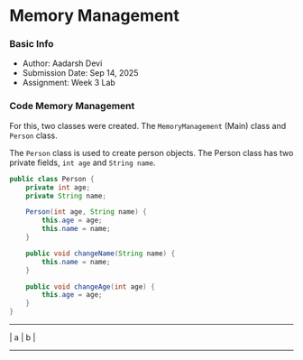 # Memory Management

### Basic Info
- Author: Aadarsh Devi
- Submission Date: Sep 14, 2025
- Assignment: Week 3 Lab

### Code Memory Management

For this, two classes were created. The `MemoryManagement` (Main) class and `Person` class.

The `Person` class is used to create person objects. The Person class has two private fields, `int age`
and `String name`.

```java
public class Person {
    private int age;
    private String name;

    Person(int age, String name) {
        this.age = age;
        this.name = name;
    }

    public void changeName(String name) {
        this.name = name;
    }

    public void changeAge(int age) {
        this.age = age;
    }
}
```
_________
| a | b |
_________
